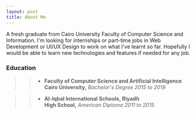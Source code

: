 ```yaml
---
layout: post
title: About Me
---
```


A fresh graduate from Cairo University Faculty of Computer Science and Information. I'm looking for internships or part-time jobs in Web Development or UI/UX Design to work on what I've learnt so far. Hopefully I would be able to learn new technologies and features if needed for any job.


### Education

>> - **Faculty of Computer Science and Artificial Intelligence**    
**Cairo University,** _Bachelor's Degree_
_2015 to 2019_ 

>>  - **Al-Iqbal International Schools, Riyadh**   
**High School,** _American Diploma_
_2011 to 2015_  


